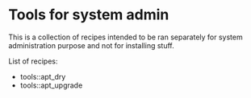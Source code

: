 Tools for system admin
=======================

This is a collection of recipes intended to be ran separately for system administration purpose and not for installing stuff.

List of recipes:

* tools::apt_dry
* tools::apt_upgrade